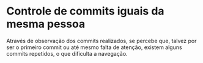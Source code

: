 
# Controle de commits iguais da mesma pessoa

Através de observação dos commits realizados, se percebe que, talvez por ser o primeiro commit ou até mesmo falta de atenção, existem alguns commits repetidos, o que dificulta a navegação.

